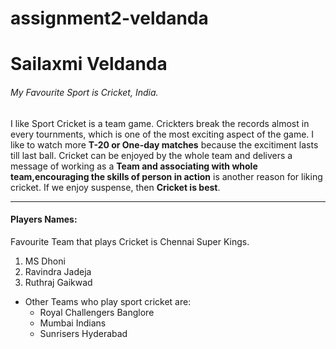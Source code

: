 # assignment2-veldanda

# Sailaxmi Veldanda

###### My Favourite Sport is Cricket, India.

I like Sport Cricket is a team game. Crickters break the records almost in every tournments, which is one of the most exciting aspect of the game. I like to watch more **T-20 or One-day matches** because the excitiment lasts till last ball. Cricket can be enjoyed by the whole team and delivers a message of working as a __Team and associating with whole team,encouraging the skills of person in action__ is another reason for liking cricket. If we enjoy suspense, then __Cricket is best__.

----

#### Players Names:

Favourite Team that plays Cricket is Chennai Super Kings.
1. MS Dhoni
2. Ravindra Jadeja
3. Ruthraj Gaikwad 

- Other Teams who play sport cricket are: 
    - Royal Challengers Banglore
    - Mumbai Indians
    - Sunrisers Hyderabad 


